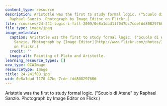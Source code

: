 ```yaml
---
content_type: resource
description: Aristotle was the first to study formal logic. ("Scuolo di Atene" by
  Raphael Sanzio. Photograph by Image Editor on Flickr.)
file: /courses/24-241-logic-i-fall-2009/0e8a1dad117047bc7cdefdd808297606_24-241f09.jpg
file_type: image/jpeg
image_metadata:
  caption: Aristotle was the first to study formal logic. ("Scuolo di Atene" by Raphael
    Sanzio. Photograph by [Image Editor](http://www.flickr.com/photos/11304375@N07/2769553173/)
    on Flickr.)
  credit: ''
  image-alt: Painting of Plato and Aristotle.
learning_resource_types: []
ocw_type: OCWImage
resourcetype: Image
title: 24-241f09.jpg
uid: 0e8a1dad-1170-47bc-7cde-fdd808297606
---
```

Aristotle was the first to study formal logic. ("Scuolo di Atene" by Raphael Sanzio. Photograph by Image Editor on Flickr.)

